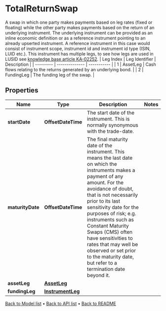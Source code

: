 

# TotalReturnSwap

A swap in which one party makes payments based on leg rates (fixed or floating) while the other party makes payments based on the return of an underlying instrument.  The underlying instrument can be provided as an inline economic definition or as a reference instrument pointing to an already upserted instrument.  A reference instrument in this case would consist of instrument scope, instrument id and instrument id type (ISIN, LUID etc.).     This instrument has multiple legs, to see how legs are used in LUSID see [knowledge base article KA-02252](https://support.lusid.com/knowledgebase/article/KA-02252).     | Leg Index | Leg Identifier | Description |  | --------- | -------------- | ----------- |  | 1 | AssetLeg | Cash flows relating to the returns generated by an underlying bond. |  | 2 | FundingLeg | The funding leg of the swap. |

## Properties

| Name | Type | Description | Notes |
|------------ | ------------- | ------------- | -------------|
|**startDate** | **OffsetDateTime** | The start date of the instrument. This is normally synonymous with the trade-date. |  |
|**maturityDate** | **OffsetDateTime** | The final maturity date of the instrument. This means the last date on which the instruments makes a payment of any amount.  For the avoidance of doubt, that is not necessarily prior to its last sensitivity date for the purposes of risk; e.g. instruments such as  Constant Maturity Swaps (CMS) often have sensitivities to rates that may well be observed or set prior to the maturity date, but refer to a termination date beyond it. |  |
|**assetLeg** | [**AssetLeg**](AssetLeg.md) |  |  |
|**fundingLeg** | [**InstrumentLeg**](InstrumentLeg.md) |  |  |



[Back to Model list](../README.md#documentation-for-models) &#8226; [Back to API list](../README.md#documentation-for-api-endpoints) &#8226; [Back to README](../README.md)


